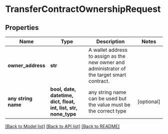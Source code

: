 # TransferContractOwnershipRequest


## Properties
Name | Type | Description | Notes
------------ | ------------- | ------------- | -------------
**owner_address** | **str** | A wallet address to assign as the new owner and administrator of the target smart contract. | 
**any string name** | **bool, date, datetime, dict, float, int, list, str, none_type** | any string name can be used but the value must be the correct type | [optional]

[[Back to Model list]](../README.md#documentation-for-models) [[Back to API list]](../README.md#documentation-for-api-endpoints) [[Back to README]](../README.md)



